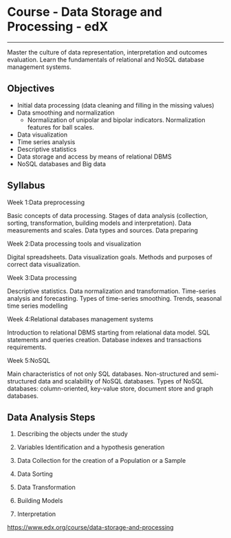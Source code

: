 # Course - Data Storage and Processing - edX

---

Master the culture of data representation, interpretation and outcomes evaluation. Learn the fundamentals of relational and NoSQL database management systems.

## Objectives

- Initial data processing (data cleaning and filling in the missing values)
- Data smoothing and normalization
  - Normalization of unipolar and bipolar indicators. Normalization features for ball scales.
- Data visualization
- Time series analysis
- Descriptive statistics
- Data storage and access by means of relational DBMS
- NoSQL databases and Big data

## Syllabus

Week 1:Data preprocessing

Basic concepts of data processing. Stages of data analysis (collection, sorting, transformation, building models and interpretation). Data measurements and scales. Data types and sources. Data preparing

Week 2:Data processing tools and visualization

Digital spreadsheets. Data visualization goals. Methods and purposes of correct data visualization.

Week 3:Data processing

Descriptive statistics. Data normalization and transformation. Time-series analysis and forecasting. Types of time-series smoothing. Trends, seasonal time series modelling

Week 4:Relational databases management systems

Introduction to relational DBMS starting from relational data model. SQL statements and queries creation. Database indexes and transactions requirements.

Week 5:NoSQL

Main characteristics of not only SQL databases. Non-structured and semi-structured data and scalability of NoSQL databases. Types of NoSQL databases: column-oriented, key-value store, document store and graph databases.

## Data Analysis Steps

1. Describing the objects under the study

2. Variables Identification and a hypothesis generation

3. Data Collection for the creation of a Population or a Sample

4. Data Sorting

5. Data Transformation

6. Building Models

7. Interpretation

<https://www.edx.org/course/data-storage-and-processing>
